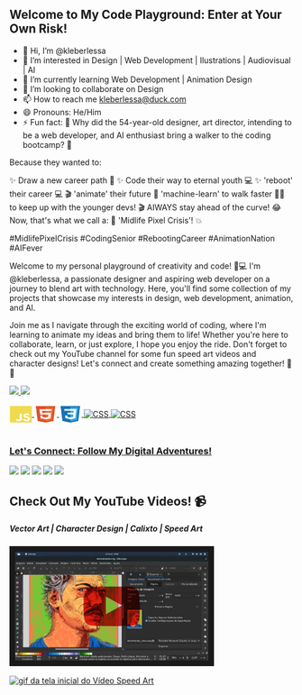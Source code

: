 ## Welcome to My Code Playground: Enter at Your Own Risk!

- 👋 Hi, I’m @kleberlessa
- 👀 I’m interested in Design | Web Development | Ilustrations | Audiovisual | AI
- 🌱 I’m currently learning Web Development | Animation Design
- 💞️ I’m looking to collaborate on Design 
- 📫 How to reach me kleberlessa@duck.com
- 😄 Pronouns: He/Him
- ⚡ Fun fact: 👴 Why did the 54-year-old designer, art director, intending to be a web developer, and AI enthusiast bring a walker to the coding bootcamp? 🤔

Because they wanted to:

✨ Draw a new career path 🎨
✨ Code their way to eternal youth 💻
✨ 'reboot' their career 💻
🎬 'animate' their future
🤖 'machine-learn' to walk faster
🏃‍♂️ to keep up with the younger devs!
🎬 AIWAYS stay ahead of the curve!
😂 Now, that's what we call a:
🚨 'Midlife Pixel Crisis'! 💥

#MidlifePixelCrisis #CodingSenior #RebootingCareer #AnimationNation #AIFever

Welcome to my personal playground of creativity and code! 🎨💻 I'm @kleberlessa, a passionate designer and aspiring web developer on a journey to blend art with technology. Here, you'll find some collection of my projects that showcase my interests in design, web development, animation, and AI.

Join me as I navigate through the exciting world of coding, where I'm learning to animate my ideas and bring them to life! Whether you're here to collaborate, learn, or just explore, I hope you enjoy the ride. Don't forget to check out my YouTube channel for some fun speed art videos and character designs! Let's connect and create something amazing together! 🚀✨

<div>
   <a href="https://github.com/kleberlessa">
   <img height="180em" src="https://github-readme-stats.vercel.app/api?username=kleberlessa&show_icons=true&theme=tokyonight&include_all_commits=true&count_private=true"/>
   <img height="180em" src="https://github-readme-stats.vercel.app/api/top-langs/?username=kleberlessa&layout=compact&langs_count=6&theme=tokyonight"/>
</div>
    
<div style="display: inline_block"><br>
  <img align="center" alt="Js" height="30" width="40" src="https://raw.githubusercontent.com/devicons/devicon/master/icons/javascript/javascript-plain.svg">
  <img align="center" alt="HTML" height="30" width="40" src="https://raw.githubusercontent.com/devicons/devicon/master/icons/html5/html5-original.svg">
  <img align="center" alt="CSS" height="30" width="40" src="https://raw.githubusercontent.com/devicons/devicon/master/icons/css3/css3-original.svg">
  <img align="center" alt="CSS" height="30" width="40" src="https://cdn.jsdelivr.net/gh/devicons/devicon@latest/icons/linux/linux-original.svg" />
  <img align="center" alt="CSS" height="30" width="40" src="https://cdn.jsdelivr.net/gh/devicons/devicon@latest/icons/inkscape/inkscape-original.svg" />
          
          
</div>
 
<br>
 
### Let's Connect: Follow My Digital Adventures!
 
<div> 
  <a href="https://youtube.com/@kleber-lessa?si=KybrGb6GFSSAv6kY" target="_blank"><img src="https://img.shields.io/badge/YouTube-FF0000?style=for-the-badge&logo=youtube&logoColor=white" target="_blank"></a>
  <a href="https://www.instagram.com/klebersilvalessa/" target="_blank"><img src="https://img.shields.io/badge/-Instagram-%23E4405F?style=for-the-badge&logo=instagram&logoColor=white" target="_blank"></a>
 <a href="https://discord.gg/986379454907559958" target="_blank"><img src="https://img.shields.io/badge/Discord-7289DA?style=for-the-badge&logo=discord&logoColor=white" target="_blank"></a> 
  <a href = "kl3b3rsl3ss4s@gmail.com"><img src="https://img.shields.io/badge/-Gmail-%23333?style=for-the-badge&logo=gmail&logoColor=white" target="_blank"></a>
  <a href="www.linkedin.com/in/kleber-lessa-0146202ab" target="_blank"><img src="https://img.shields.io/badge/-LinkedIn-%230077B5?style=for-the-badge&logo=linkedin&logoColor=white" target="_blank"></a>
</div>

## Check Out My YouTube Videos! 📹

##### Vector Art | Character Design | Calixto | Speed Art

<a href="https://youtu.be/wlww8VOT3Sg
" target="_blank"><img src="/src/cover-sorte-grande.jpg" 
alt="IMAGE ALT TEXT HERE" width="343" height="193" border="10" /></a>

[<img src="./cover-sorte-grande.gif" alt="gif da tela inicial do Vídeo Speed Art">](https://youtu.be/wlww8VOT3Sg)

